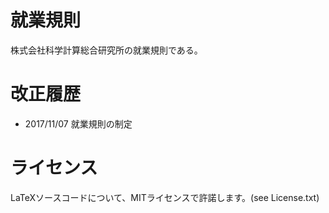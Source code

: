 # 就業規則
株式会社科学計算総合研究所の就業規則である。

# 改正履歴
* 2017/11/07 就業規則の制定

# ライセンス
LaTeXソースコードについて、MITライセンスで許諾します。(see License.txt)
